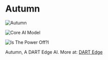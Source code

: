 # Autumn

![Autumn](https://raw.githubusercontent.com/radicaldeepscale/Autumn/main/Autumn%20AI.png)

![Core AI Model](https://raw.githubusercontent.com/radicaldeepscale/Autumn/main/Core%20AI%20Model.png)

![Is The Power Off?l](https://raw.githubusercontent.com/radicaldeepscale/Autumn/main/AutumnJournal.png)

Autumn, A DART Edge AI.
More at: [DART Edge](https://dartedge.com/autumn)
